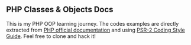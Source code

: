 ## PHP Classes & Objects Docs
This is my PHP OOP learning journey. The codes examples are directly extracted from [PHP official documentation](http://php.net/manual/en/language.oop5.php) and using [PSR-2 Coding Style Guide](http://www.php-fig.org/psr/psr-2/). Feel free to clone and hack it!
